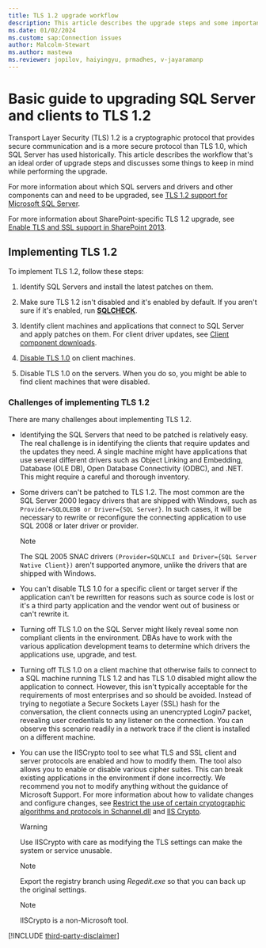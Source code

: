 ```yaml
---
title: TLS 1.2 upgrade workflow
description: This article describes the upgrade steps and some important points to be done before upgrading the TLS protocol.
ms.date: 01/02/2024
ms.custom: sap:Connection issues
author: Malcolm-Stewart 
ms.author: mastewa
ms.reviewer: jopilov, haiyingyu, prmadhes, v-jayaramanp
---
```


# Basic guide to upgrading SQL Server and clients to TLS 1.2

Transport Layer Security (TLS) 1.2 is a cryptographic protocol that provides secure communication and is a more secure protocol than TLS 1.0, which SQL Server has used historically. This article describes the workflow that's an ideal order of upgrade steps and discusses some things to keep in mind while performing the upgrade.

For more information about which SQL servers and drivers and other components can and need to be upgraded, see [TLS 1.2 support for Microsoft SQL Server](tls-1-2-support-microsoft-sql-server.md).

For more information about SharePoint-specific TLS 1.2 upgrade, see [Enable TLS and SSL support in SharePoint 2013](/SharePoint/security-for-sharepoint-server/enable-tls-and-ssl-support-in-sharepoint-2013?redirectedfrom=MSDN).

## Implementing TLS 1.2

To implement TLS 1.2, follow these steps:

1. Identify SQL Servers and install the latest patches on them.

1. Make sure TLS 1.2 isn't disabled and it's enabled by default. If you aren't sure if it's enabled, run **[SQLCHECK](https://github.com/microsoft/CSS_SQL_Networking_Tools/wiki/SQLCHECK)**.

1. Identify client machines and applications that connect to SQL Server and apply patches on them. For client driver updates, see [Client component downloads](tls-1-2-support-microsoft-sql-server.md#client-component-downloads).

1. [Disable TLS 1.0](/answers/questions/1093730/how-to-disable-in-os-and-iis-from-tls-and-ssl-1-0) on client machines.

1. Disable TLS 1.0 on the servers. When you do so, you might be able to find client machines that were disabled.

### Challenges of implementing TLS 1.2

There are many challenges about implementing TLS 1.2.

- Identifying the SQL Servers that need to be patched is relatively easy. The real challenge is in identifying the clients that require updates and the updates they need. A single machine might have applications that use several different drivers such as Object Linking and Embedding, Database (OLE DB), Open Database Connectivity (ODBC), and .NET. This might require a careful and thorough inventory.

- Some drivers can't be patched to TLS 1.2. The most common are the SQL Server 2000 legacy drivers that are shipped with Windows, such as `Provider=SQLOLEDB or Driver={SQL Server}`. In such cases, it will be necessary to rewrite or reconfigure the connecting application to use SQL 2008 or later driver or provider.

  > [!NOTE]
  > The SQL 2005 SNAC drivers `(Provider=SQLNCLI and Driver={SQL Server Native Client})` aren't supported anymore, unlike the drivers that are shipped with Windows.

- You can't disable TLS 1.0 for a specific client or target server if the application can't be rewritten for reasons such as source code is lost or it's a third party application and the vendor went out of business or can't rewrite it.

- Turning off TLS 1.0 on the SQL Server might likely reveal some non compliant clients in the environment. DBAs have to work with the various application development teams to determine which drivers the applications use, upgrade, and test.

- Turning off TLS 1.0 on a client machine that otherwise fails to connect to a SQL machine running TLS 1.2 and has TLS 1.0 disabled might allow the application to connect. However, this isn't typically acceptable for the requirements of most enterprises and so should be avoided. Instead of trying to negotiate a Secure Sockets Layer (SSL) hash for the conversation, the client connects using an unencrypted Login7 packet, revealing user credentials to any listener on the connection. You can observe this scenario readily in a network trace if the client is installed on a different machine.

- You can use the IISCrypto tool to see what TLS and SSL client and server protocols are enabled and how to modify them. The tool also allows you to enable or disable various cipher suites. This can break existing applications in the environment if done incorrectly. We recommend you not to modify anything without the guidance of Microsoft Support. For more information about how to validate changes and configure changes, see [Restrict the use of certain cryptographic algorithms and protocols in Schannel.dll](../../../windows-server/windows-security/restrict-cryptographic-algorithms-protocols-schannel.md) and [IIS Crypto](https://www.nartac.com/Products/IISCrypto/).
  
  > [!WARNING]
  > Use IISCrypto with care as modifying the TLS settings can make the system or service unusable.

  > [!NOTE]
  > Export the registry branch using *Regedit.exe* so that you can back up the original settings.

  > [!NOTE]
  > IISCrypto is a non-Microsoft tool.

[!INCLUDE [third-party-disclaimer](../../../includes/third-party-disclaimer.md)]
